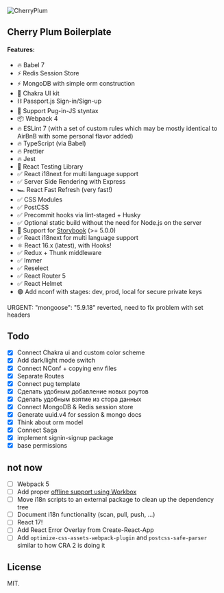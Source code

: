 ![CherryPlum](https://i.ibb.co/cL7j9JV/cherryplum2.png)

## Cherry Plum Boilerplate

#### Features:

  - 🔥 Babel 7
  - ⚡️ Redis Session Store
  - ⚡️ MongoDB with simple orm construction
  - 🌈 Chakra UI kit
  - ⛓ Passport.js Sign-in/Sign-up
  - 🐶 Support Pug-in-JS styntax
  - 📦 Webpack 4
  - 🔥 ESLint 7 (with a set of custom rules which may be mostly identical to AirBnB with some personal flavor added)
  - 🔥 TypeScript (via Babel)
  - 🔥 Prettier
  - 🔥 Jest
  - 🐐 React Testing Library
  - ✅ React i18next for multi language support
  - ✅ Server Side Rendering with Express
  - 🏎 React Fast Refresh (very fast!)
  - ✅ CSS Modules
  - ✅ PostCSS
  - ✅ Precommit hooks via lint-staged + Husky
  - ✅ Optional static build without the need for Node.js on the server
  - 📕 Support for [Storybook](https://storybook.js.org/) (>= 5.0.0)
  - ✅ React i18next for multi language support
  - ⚛ React 16.x (latest), with Hooks!
  - ✅ Redux + Thunk middleware
  - ✅ Immer
  - ✅ Reselect
  - ✅ React Router 5
  - ✅ React Helmet
  - 🟢 Add nconf with stages: dev, prod, local for secure private keys


URGENT: "mongoose": "5.9.18" reverted, need to fix problem with set headers

## Todo

  - [x] Connect Chakra ui and custom color scheme
  - [x] Add dark/light mode switch
  - [x] Connect NConf + copying env files
  - [x] Separate Routes
  - [x] Connect pug template
  - [x] Сделать удобным добавление новых роутов
  - [x] Сделать удобным взятие из стора данных
  - [x] Connect MongoDB & Redis session store
  - [x] Generate uuid.v4 for session & mongo docs
  - [x] Think about orm model
  - [x] Connect Saga
  - [x] implement signin-signup package
  - [x] base permissions

## not now

  - [ ] Webpack 5
  - [ ] Add proper [offline support using Workbox](https://webpack.js.org/guides/progressive-web-application/)
  - [ ] Move i18n scripts to an external package to clean up the dependency tree
  - [ ] Document i18n functionality (scan, pull, push, ...)
  - [ ] React 17!
  - [ ] Add React Error Overlay from Create-React-App
  - [ ] Add `optimize-css-assets-webpack-plugin` and `postcss-safe-parser` similar to how CRA 2 is doing it 

## License

MIT.
